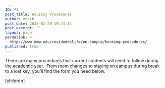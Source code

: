 ```yaml
---
ID: 72
post_title: Housing Procedures
author: mesch
post_date: 2016-01-29 19:43:33
post_excerpt: ""
layout: page
permalink: >
  http://www.umw.edu/residencelife/on-campus/housing-procedures/
published: true
---
```

There are many procedures that current students will need to follow during the academic year.  From room changes to staying on campus during break to a lost key, you’ll find the form you need below.

[children]
